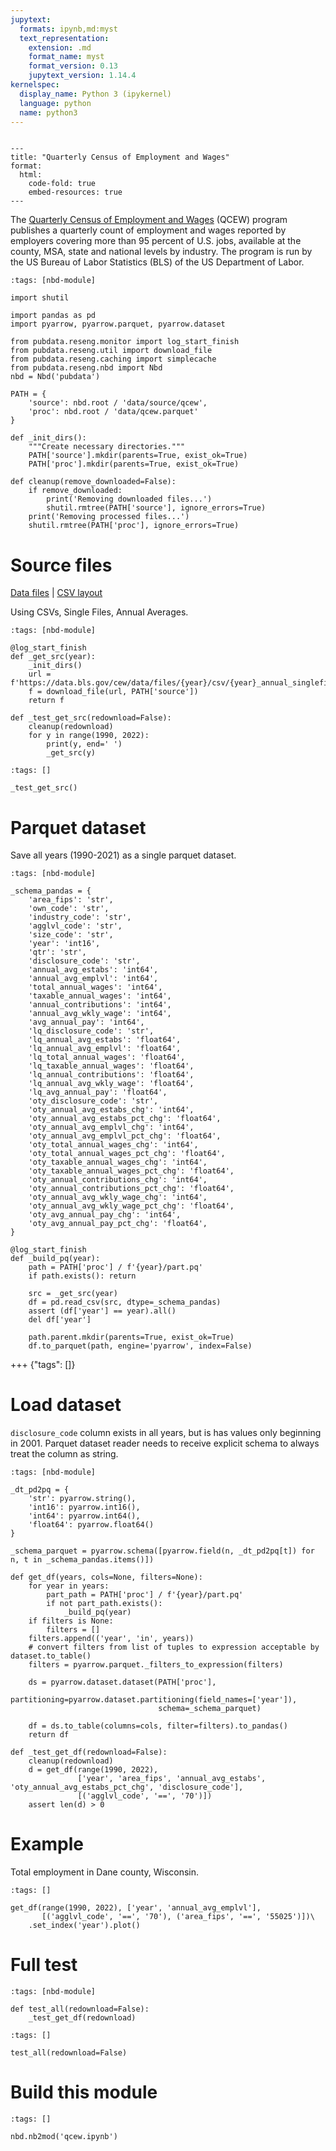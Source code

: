 ```yaml
---
jupytext:
  formats: ipynb,md:myst
  text_representation:
    extension: .md
    format_name: myst
    format_version: 0.13
    jupytext_version: 1.14.4
kernelspec:
  display_name: Python 3 (ipykernel)
  language: python
  name: python3
---
```


```{raw-cell}

---
title: "Quarterly Census of Employment and Wages"
format:
  html:
    code-fold: true
    embed-resources: true
---
```

The [Quarterly Census of Employment and Wages](https://www.bls.gov/cew/) (QCEW) program publishes a quarterly count of employment and wages reported by employers covering more than 95 percent of U.S. jobs, available at the county, MSA, state and national levels by industry.
The program is run by the US Bureau of Labor Statistics (BLS) of the US Department of Labor.

```{code-cell} ipython3
:tags: [nbd-module]

import shutil

import pandas as pd
import pyarrow, pyarrow.parquet, pyarrow.dataset

from pubdata.reseng.monitor import log_start_finish
from pubdata.reseng.util import download_file
from pubdata.reseng.caching import simplecache
from pubdata.reseng.nbd import Nbd
nbd = Nbd('pubdata')

PATH = {
    'source': nbd.root / 'data/source/qcew',
    'proc': nbd.root / 'data/qcew.parquet'
}

def _init_dirs():
    """Create necessary directories."""
    PATH['source'].mkdir(parents=True, exist_ok=True)
    PATH['proc'].mkdir(parents=True, exist_ok=True)

def cleanup(remove_downloaded=False):
    if remove_downloaded:
        print('Removing downloaded files...')
        shutil.rmtree(PATH['source'], ignore_errors=True)
    print('Removing processed files...')
    shutil.rmtree(PATH['proc'], ignore_errors=True)
```

# Source files

[Data files](https://www.bls.gov/cew/downloadable-data-files.htm) |
[CSV layout](https://www.bls.gov/cew/about-data/downloadable-file-layouts/annual/naics-based-annual-layout.htm)

Using CSVs, Single Files, Annual Averages.

```{code-cell} ipython3
:tags: [nbd-module]

@log_start_finish
def _get_src(year):
    _init_dirs()
    url = f'https://data.bls.gov/cew/data/files/{year}/csv/{year}_annual_singlefile.zip'
    f = download_file(url, PATH['source'])
    return f

def _test_get_src(redownload=False):
    cleanup(redownload)
    for y in range(1990, 2022):
        print(y, end=' ')
        _get_src(y)
```

```{code-cell} ipython3
:tags: []

_test_get_src()
```

# Parquet dataset

Save all years (1990-2021) as a single parquet dataset.

```{code-cell} ipython3
:tags: [nbd-module]

_schema_pandas = {
    'area_fips': 'str',
    'own_code': 'str',
    'industry_code': 'str',
    'agglvl_code': 'str',
    'size_code': 'str',
    'year': 'int16',
    'qtr': 'str',
    'disclosure_code': 'str',
    'annual_avg_estabs': 'int64',
    'annual_avg_emplvl': 'int64',
    'total_annual_wages': 'int64',
    'taxable_annual_wages': 'int64',
    'annual_contributions': 'int64',
    'annual_avg_wkly_wage': 'int64',
    'avg_annual_pay': 'int64',
    'lq_disclosure_code': 'str',
    'lq_annual_avg_estabs': 'float64',
    'lq_annual_avg_emplvl': 'float64',
    'lq_total_annual_wages': 'float64',
    'lq_taxable_annual_wages': 'float64',
    'lq_annual_contributions': 'float64',
    'lq_annual_avg_wkly_wage': 'float64',
    'lq_avg_annual_pay': 'float64',
    'oty_disclosure_code': 'str',
    'oty_annual_avg_estabs_chg': 'int64',
    'oty_annual_avg_estabs_pct_chg': 'float64',
    'oty_annual_avg_emplvl_chg': 'int64',
    'oty_annual_avg_emplvl_pct_chg': 'float64',
    'oty_total_annual_wages_chg': 'int64',
    'oty_total_annual_wages_pct_chg': 'float64',
    'oty_taxable_annual_wages_chg': 'int64',
    'oty_taxable_annual_wages_pct_chg': 'float64',
    'oty_annual_contributions_chg': 'int64',
    'oty_annual_contributions_pct_chg': 'float64',
    'oty_annual_avg_wkly_wage_chg': 'int64',
    'oty_annual_avg_wkly_wage_pct_chg': 'float64',
    'oty_avg_annual_pay_chg': 'int64',
    'oty_avg_annual_pay_pct_chg': 'float64',   
}

@log_start_finish
def _build_pq(year):
    path = PATH['proc'] / f'{year}/part.pq'
    if path.exists(): return

    src = _get_src(year)
    df = pd.read_csv(src, dtype=_schema_pandas)
    assert (df['year'] == year).all()
    del df['year']
    
    path.parent.mkdir(parents=True, exist_ok=True)
    df.to_parquet(path, engine='pyarrow', index=False)
```

+++ {"tags": []}

# Load dataset

`disclosure_code` column exists in all years, but is has values only beginning in 2001.
Parquet dataset reader needs to receive explicit schema to always treat the column as string.

```{code-cell} ipython3
:tags: [nbd-module]

_dt_pd2pq = {
    'str': pyarrow.string(),
    'int16': pyarrow.int16(),
    'int64': pyarrow.int64(),
    'float64': pyarrow.float64()
}

_schema_parquet = pyarrow.schema([pyarrow.field(n, _dt_pd2pq[t]) for n, t in _schema_pandas.items()])

def get_df(years, cols=None, filters=None):
    for year in years:
        part_path = PATH['proc'] / f'{year}/part.pq'
        if not part_path.exists():
            _build_pq(year)
    if filters is None:
        filters = []
    filters.append(('year', 'in', years))
    # convert filters from list of tuples to expression acceptable by dataset.to_table()
    filters = pyarrow.parquet._filters_to_expression(filters)
        
    ds = pyarrow.dataset.dataset(PATH['proc'], 
                                 partitioning=pyarrow.dataset.partitioning(field_names=['year']),
                                 schema=_schema_parquet)

    df = ds.to_table(columns=cols, filter=filters).to_pandas()
    return df

def _test_get_df(redownload=False):
    cleanup(redownload)
    d = get_df(range(1990, 2022), 
               ['year', 'area_fips', 'annual_avg_estabs', 'oty_annual_avg_estabs_pct_chg', 'disclosure_code'],
               [('agglvl_code', '==', '70')])
    assert len(d) > 0
```

# Example

Total employment in Dane county, Wisconsin.

```{code-cell} ipython3
:tags: []

get_df(range(1990, 2022), ['year', 'annual_avg_emplvl'], 
       [('agglvl_code', '==', '70'), ('area_fips', '==', '55025')])\
    .set_index('year').plot()
```

# Full test

```{code-cell} ipython3
:tags: [nbd-module]

def test_all(redownload=False):
    _test_get_df(redownload)
```

```{code-cell} ipython3
:tags: []

test_all(redownload=False)
```

# Build this module

```{code-cell} ipython3
:tags: []

nbd.nb2mod('qcew.ipynb')
```
